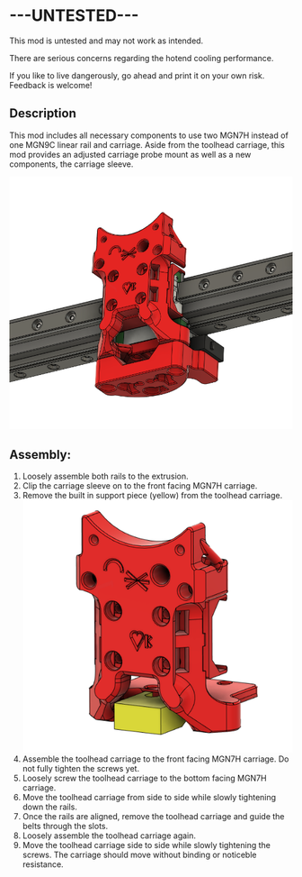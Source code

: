 ---UNTESTED---
==============

This mod is untested and may not work as intended. 

There are serious concerns regarding the hotend cooling performance. 

If you like to live dangerously, go ahead and print it on your own risk. Feedback is welcome!



Description
-----------

This mod includes all necessary components to use two MGN7H instead of one MGN9C linear rail and carriage. Aside from the toolhead carriage, this mod provides an adjusted carriage probe mount as well as a new components, the carriage sleeve.

![overview](Images/Overview.PNG)

Assembly:
---------

1. Loosely assemble both rails to the extrusion. 
2. Clip the carriage sleeve on to the front facing MGN7H carriage.
3. Remove the built in support piece (yellow) from the toolhead carriage.
![support](Images/Remove-support.PNG)
4. Assemble the toolhead carriage to the front facing MGN7H carriage. Do not fully tighten the screws yet.
5. Loosely screw the toolhead carriage to the bottom facing MGN7H carriage.
6. Move the toolhead carriage from side to side while slowly tightening down the rails.
7. Once the rails are aligned, remove the toolhead carriage and guide the belts through the slots.
8. Loosely assemble the toolhead carriage again.
9. Move the toolhead carriage side to side while slowly tightening the screws. The carriage should move without binding or noticeble resistance.